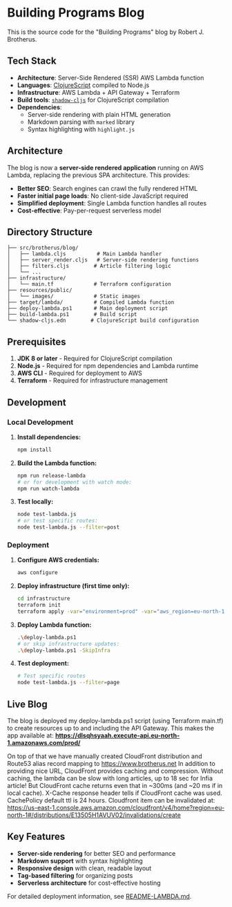 # Building Programs Blog

This is the source code for the "Building Programs" blog by Robert J. Brotherus.

## Tech Stack

* **Architecture**: Server-Side Rendered (SSR) AWS Lambda function
* **Languages**: [ClojureScript](https://clojurescript.org/) compiled to Node.js
* **Infrastructure**: AWS Lambda + API Gateway + Terraform
* **Build tools**: [`shadow-cljs`](https://github.com/thheller/shadow-cljs) for ClojureScript compilation
* **Dependencies**:
  - Server-side rendering with plain HTML generation
  - Markdown parsing with `marked` library
  - Syntax highlighting with `highlight.js`

## Architecture

The blog is now a **server-side rendered application** running on AWS Lambda, replacing the previous SPA architecture. This provides:

- **Better SEO**: Search engines can crawl the fully rendered HTML
- **Faster initial page loads**: No client-side JavaScript required
- **Simplified deployment**: Single Lambda function handles all routes
- **Cost-effective**: Pay-per-request serverless model

## Directory Structure

```
├── src/brotherus/blog/
│   ├── lambda.cljs          # Main Lambda handler
│   ├── server_render.cljs   # Server-side rendering functions
│   ├── filters.cljs        # Article filtering logic
│   └── ...
├── infrastructure/
│   └── main.tf             # Terraform configuration
├── resources/public/
│   └── images/             # Static images
├── target/lambda/          # Compiled Lambda function
├── deploy-lambda.ps1       # Main deployment script
├── build-lambda.ps1        # Build script
└── shadow-cljs.edn        # ClojureScript build configuration
```


## Prerequisites

1. **JDK 8 or later** - Required for ClojureScript compilation
2. **Node.js** - Required for npm dependencies and Lambda runtime
3. **AWS CLI** - Required for deployment to AWS
4. **Terraform** - Required for infrastructure management

## Development

### Local Development

1. **Install dependencies:**
   ```bash
   npm install
   ```

2. **Build the Lambda function:**
   ```bash
   npm run release-lambda
   # or for development with watch mode:
   npm run watch-lambda
   ```

3. **Test locally:**
   ```bash
   node test-lambda.js
   # or test specific routes:
   node test-lambda.js --filter=post
   ```

### Deployment

1. **Configure AWS credentials:**
   ```bash
   aws configure
   ```

2. **Deploy infrastructure (first time only):**
   ```bash
   cd infrastructure
   terraform init
   terraform apply -var="environment=prod" -var="aws_region=eu-north-1"
   ```

3. **Deploy Lambda function:**
   ```bash
   .\deploy-lambda.ps1
   # or skip infrastructure updates:
   .\deploy-lambda.ps1 -SkipInfra
   ```

4. **Test deployment:**
   ```bash
   # Test specific routes
   node test-lambda.js --filter=page
   ```

## Live Blog

The blog is deployed my deploy-lambda.ps1 script (using Terraform main.tf) to create resources 
up to and including the API Gateway. This makes the app available at:
**https://dlsqhsyaah.execute-api.eu-north-1.amazonaws.com/prod/**

On top of that we have manually created CloudFront distribution and Route53 alias record
mapping to https://www.brotherus.net
In addition to providing nice URL, CloudFront provides caching and compression.
Without caching, the lambda can be slow with long articles, up to 18 sec for Infia article!
But CloudFront cache returns even that in ~300ms (and ~20 ms if in local cache).
 X-Cache response header tells if CloudFront cache was used.
CachePolicy default ttl is 24 hours.
Cloudfront item can be invalidated at: https://us-east-1.console.aws.amazon.com/cloudfront/v4/home?region=eu-north-1#/distributions/E13505H1AVUV02/invalidations/create


## Key Features

- **Server-side rendering** for better SEO and performance
- **Markdown support** with syntax highlighting
- **Responsive design** with clean, readable layout
- **Tag-based filtering** for organizing posts
- **Serverless architecture** for cost-effective hosting

For detailed deployment information, see [README-LAMBDA.md](README-LAMBDA.md).


